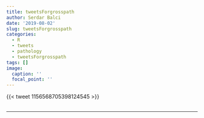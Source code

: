 ```yaml
---
title: tweetsForgrosspath
author: Serdar Balci
date: '2019-08-02'
slug: tweetsForgrosspath
categories:
  - R
  - tweets
  - pathology
  - tweetsForgrosspath
tags: []
image:
  caption: ''
  focal_point: ''
---
```



{{< tweet 1156568705398124545 >}}
<br>
<br>
<hr>

